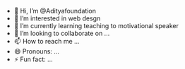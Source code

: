 - 👋 Hi, I’m @Adityafoundation
- 👀 I’m interested in web desgn
- 🌱 I’m currently learning teaching to motivational speaker 
- 💞️ I’m looking to collaborate on ...
- 📫 How to reach me ...
- 😄 Pronouns: ...
- ⚡ Fun fact: ...

<!---
Adityafoundation/Adityafoundation is a ✨ special ✨ repository because its `README.md` (this file) appears on your GitHub profile.
You can click the Preview link to take a look at your changes.
--->
